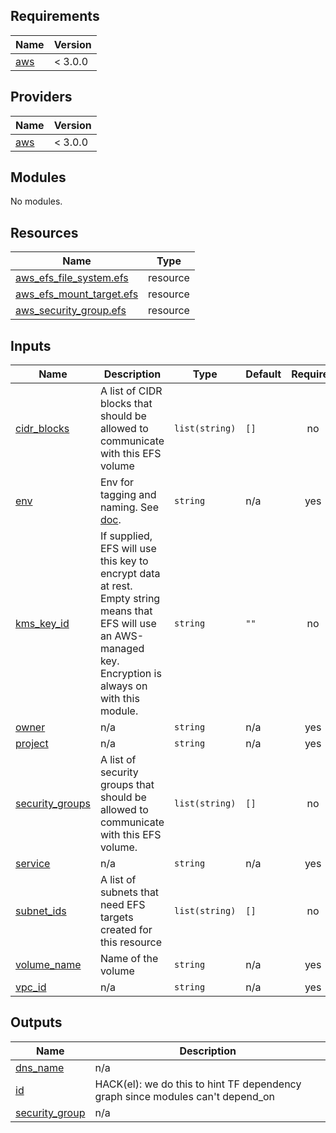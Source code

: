 <!-- START -->
## Requirements

| Name | Version |
|------|---------|
| <a name="requirement_aws"></a> [aws](#requirement\_aws) | < 3.0.0 |

## Providers

| Name | Version |
|------|---------|
| <a name="provider_aws"></a> [aws](#provider\_aws) | < 3.0.0 |

## Modules

No modules.

## Resources

| Name | Type |
|------|------|
| [aws_efs_file_system.efs](https://registry.terraform.io/providers/hashicorp/aws/latest/docs/resources/efs_file_system) | resource |
| [aws_efs_mount_target.efs](https://registry.terraform.io/providers/hashicorp/aws/latest/docs/resources/efs_mount_target) | resource |
| [aws_security_group.efs](https://registry.terraform.io/providers/hashicorp/aws/latest/docs/resources/security_group) | resource |

## Inputs

| Name | Description | Type | Default | Required |
|------|-------------|------|---------|:--------:|
| <a name="input_cidr_blocks"></a> [cidr\_blocks](#input\_cidr\_blocks) | A list of CIDR blocks that should be allowed to communicate with this EFS volume | `list(string)` | `[]` | no |
| <a name="input_env"></a> [env](#input\_env) | Env for tagging and naming. See [doc](../README.md#consistent-tagging). | `string` | n/a | yes |
| <a name="input_kms_key_id"></a> [kms\_key\_id](#input\_kms\_key\_id) | If supplied, EFS will use this key to encrypt data at rest. Empty string means that EFS will use an AWS-managed key. Encryption is always on with this module. | `string` | `""` | no |
| <a name="input_owner"></a> [owner](#input\_owner) | n/a | `string` | n/a | yes |
| <a name="input_project"></a> [project](#input\_project) | n/a | `string` | n/a | yes |
| <a name="input_security_groups"></a> [security\_groups](#input\_security\_groups) | A list of security groups that should be allowed to communicate with this EFS volume. | `list(string)` | `[]` | no |
| <a name="input_service"></a> [service](#input\_service) | n/a | `string` | n/a | yes |
| <a name="input_subnet_ids"></a> [subnet\_ids](#input\_subnet\_ids) | A list of subnets that need EFS targets created for this resource | `list(string)` | `[]` | no |
| <a name="input_volume_name"></a> [volume\_name](#input\_volume\_name) | Name of the volume | `string` | n/a | yes |
| <a name="input_vpc_id"></a> [vpc\_id](#input\_vpc\_id) | n/a | `string` | n/a | yes |

## Outputs

| Name | Description |
|------|-------------|
| <a name="output_dns_name"></a> [dns\_name](#output\_dns\_name) | n/a |
| <a name="output_id"></a> [id](#output\_id) | HACK(el): we do this to hint TF dependency graph since modules can't depend\_on |
| <a name="output_security_group"></a> [security\_group](#output\_security\_group) | n/a |
<!-- END -->
